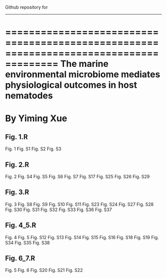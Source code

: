 Github repository for
****
=======================================================================================
The marine environmental microbiome mediates physiological outcomes in host nematodes
=======================================================================================
By Yiming Xue
=======================================================================================
Fig. 1.R
---------------------------------------------------------------------------------------
Fig. 1
Fig. S1
Fig. S2
Fig. S3

Fig. 2.R
---------------------------------------------------------------------------------------
Fig. 2
Fig. S4
Fig. S5
Fig. S6
Fig. S7
Fig. S17 
Fig. S25
Fig. S26
Fig. S29

Fig. 3.R
---------------------------------------------------------------------------------------
Fig. 3
Fig. S8
Fig. S9
Fig. S10
Fig. S11
Fig. S23
Fig. S24
Fig. S27
Fig. S28
Fig. S30
Fig. S31
Fig. S32
Fig. S33
Fig. S36
Fig. S37

Fig. 4_5.R
---------------------------------------------------------------------------------------
Fig. 4
Fig. 5
Fig. S12
Fig. S13
Fig. S14
Fig. S15
Fig. S16
Fig. S18
Fig. S19
Fig. S34
Fig. S35
Fig. S38

Fig. 6_7.R
---------------------------------------------------------------------------------------
Fig. 5
Fig. 6
Fig. S20
Fig. S21
Fig. S22
